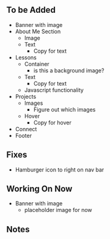 ## To be Added
- Banner with image
- About Me Section 
  - Image
  - Text
    - Copy for text
- Lessons
  - Container
    - is this a background image?
  - Text
    - Copy for text
  - Javascript functionality
- Projects
  - Images
    - Figure out which images
  - Hover
    - Copy for hover
- Connect
- Footer

## Fixes
-  Hamburger icon to right on nav bar

## Working On Now
- Banner with image
  - placeholder image for now

## Notes
